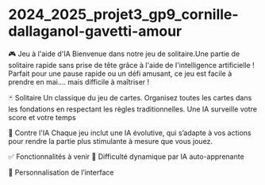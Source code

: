 # 2024_2025_projet3_gp9_cornille-dallaganol-gavetti-amour
🎮 Jeu à l'aide d'IA
Bienvenue dans notre jeu de solitaire.Une partie de solitaire rapide sans prise de tête grâce à l'aide de l'intelligence artificielle ! Parfait pour une pause rapide ou un défi amusant, ce jeu est facile à prendre en mai.... mais difficile à maîtriser !

🃏 Solitaire
Un classique du jeu de cartes. Organisez toutes les cartes dans les fondations en respectant les règles traditionnelles. Une IA surveille votre score et votre temps

🤖 Contre l'IA
Chaque jeu inclut une IA évolutive, qui s’adapte à vos actions pour rendre la partie plus stimulante à mesure que vous jouez.


✅ Fonctionnalités à venir
🧠 Difficulté dynamique par IA auto-apprenante

🎨 Personnalisation de l’interface

